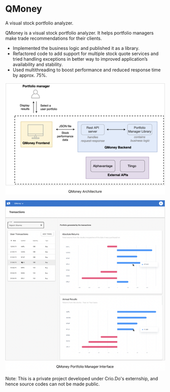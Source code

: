 # QMoney
A visual stock portfolio analyzer.

QMoney is a visual stock portfolio analyzer. It helps portfolio managers make trade recommendations for their clients.
- Implemented the business logic and published it as a library.
- Refactored code to add support for multiple stock quote services and tried handling exceptions in better way to
improved application’s availability and stability.
- Used multithreading to boost performance and reduced response time by approx. 75%.

![architectue](/images/q-money-architecture.png)

![UI](/images/q-money-ui.png)


Note: This is a private project developed under Crio.Do's externship, and hence source codes can not be made public. 

